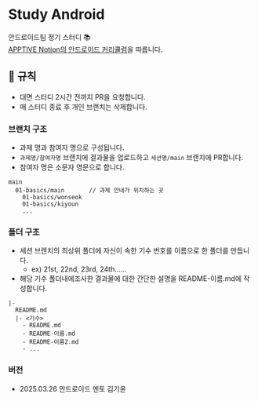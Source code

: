 # Study Android
안드로이드팀 정기 스터디 📚  
[APPTIVE Notion의 안드로이드 커리큘럼](https://www.notion.so/apptive/1d0e3d4189a580dcaae1f8003eacff18)을 따릅니다.

## 📐 규칙
- 대면 스터디 2시간 전까지 PR을 요청합니다.
- 매 스터디 종료 후 개인 브랜치는 삭제합니다.

### 브랜치 구조
- 과제 명과 참여자 명으로 구성됩니다.
- ```과제명/참여자명``` 브랜치에 결과물을 업로드하고 ```세션명/main``` 브랜치에 PR합니다.
- 참여자 명은 소문자 영문으로 합니다.

```plain
main
  01-basics/main       // 과제 안내가 위치하는 곳
    01-basics/wonseok
    01-basics/kiyoun
    ...
```

### 폴더 구조
- 세션 브렌치의 최상위 폴더에 자신이 속한 기수 번호를 이름으로 한 폴더를 만듭니다.
  - ex) 21st, 22nd, 23rd, 24th......
- 해당 기수 폴더내에조사한 결과물에 대한 간단한 설명을 README-이름.md에 작성합니다.
```plain
|-
  README.md
  |- <기수>
    - README.md
    - README-이름.md
    - README-이름2.md
    - ...
```

### 버전
- 2025.03.26 안드로이드 멘토 김기윤

